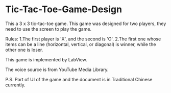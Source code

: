 # Tic-Tac-Toe-Game-Design
This a 3 x 3 tic-tac-toe game. This game was designed for two players, they need to use the screen to play the game.

Rules:
1.The first player is 'X', and the second is 'O'.
2.The first one whose items can be a line (horizontal, vertical, or diagonal) is winner, while the other one is loser.

This game is implemented by LabView.

The voice source is from YouTube Media Library.

P.S. Part of UI of the game and the document is in Traditional Chinese currently.  
